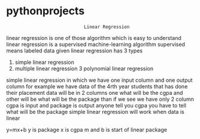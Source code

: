 # pythonprojects
                                 Linear Regression

linear regression is one of those algorithm which is easy to understand
linear regression is a supervised machine-learning algorithm
supervised means labeled data given 
linear regression has 3 types 
1. simple linear regression
2. multiple linear regression
3 polynomial linear regression

simple linear regression in which we have one input column and one output column
for example we have data of the 4rth year students that has done their placement 
data will be in 2 columns 
one what will be the cgpa and other will be what will be the package 
than if we see we have only 2 column 
cgpa is input and package is output
anyone tell you cgpa you have to tell what will be the package
simple linear regression will work when data is linear

y=mx+b
y is package
x is cgpa
m and b is start of linear package 
